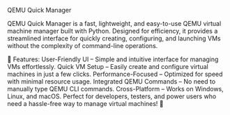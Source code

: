 QEMU Quick Manager

QEMU Quick Manager is a fast, lightweight, and easy-to-use QEMU virtual machine manager built with Python. Designed for efficiency, it provides a streamlined interface for quickly creating, configuring, and launching VMs without the complexity of command-line operations.

🔹 Features:
User-Friendly UI – Simple and intuitive interface for managing VMs effortlessly.
Quick VM Setup – Easily create and configure virtual machines in just a few clicks.
Performance-Focused – Optimized for speed with minimal resource usage.
Integrated QEMU Commands – No need to manually type QEMU CLI commands.
Cross-Platform – Works on Windows, Linux, and macOS.
Perfect for developers, testers, and power users who need a hassle-free way to manage virtual machines! 🚀

